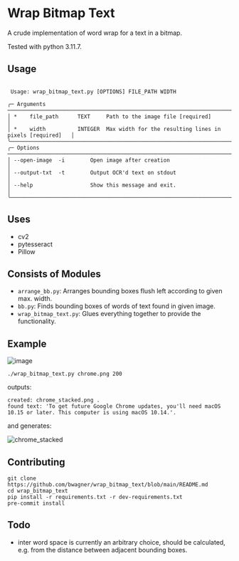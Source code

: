 # Wrap Bitmap Text

A crude implementation of word wrap for a text in a bitmap.

Tested with python 3.11.7.

## Usage
```console

 Usage: wrap_bitmap_text.py [OPTIONS] FILE_PATH WIDTH

╭─ Arguments ───────────────────────────────────────────────────────────────────────────╮
│ *    file_path      TEXT     Path to the image file [required]                        │
│ *    width          INTEGER  Max width for the resulting lines in pixels [required]   │
╰───────────────────────────────────────────────────────────────────────────────────────╯
╭─ Options ─────────────────────────────────────────────────────────────────────────────╮
│ --open-image  -i        Open image after creation                                     │
│ --output-txt  -t        Output OCR'd text on stdout                                   │
│ --help                  Show this message and exit.                                   │
╰───────────────────────────────────────────────────────────────────────────────────────╯
```

## Uses
- cv2
- pytesseract
- Pillow

## Consists of Modules
- `arrange_bb.py`:
  Arranges bounding boxes flush left according to given max. width.
- `bb.py`:
  Finds bounding boxes of words of text found in given image.
- `wrap_bitmap_text.py`:
  Glues everything together to provide the functionality.

## Example
![image](https://github.com/bwagner/wrap_bitmap_text/assets/447049/a1d54dd0-07e8-49f3-8b70-0fbea8be2aaf)

`./wrap_bitmap_text.py chrome.png 200`

outputs:

```console
created: chrome_stacked.png .
found text: 'To get future Google Chrome updates, you'll need macOS 10.15 or later. This computer is using macOS 10.14.'.
```

and generates:

![chrome_stacked](https://github.com/bwagner/wrap_bitmap_text/assets/447049/f6308ca8-baea-4e13-91a6-254b87326d57)

## Contributing
```console
git clone https://github.com/bwagner/wrap_bitmap_text/blob/main/README.md
cd wrap_bitmap_text
pip install -r requirements.txt -r dev-requirements.txt
pre-commit install
```

## Todo
- inter word space is currently an arbitrary choice, should be calculated, e.g.
  from the distance between adjacent bounding boxes.
